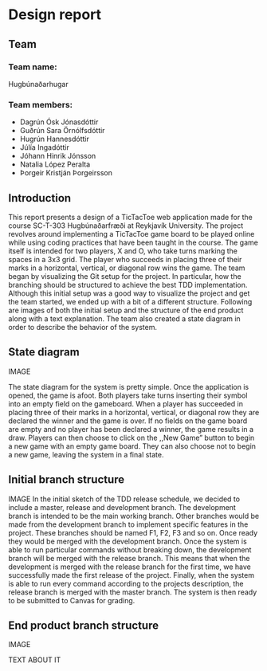 # Design report
## Team
### Team name:
Hugbúnaðarhugar
### Team members:
- Dagrún Ósk Jónasdóttir
- Guðrún Sara Örnólfsdóttir
- Hugrún Hannesdóttir
- Júlía Ingadóttir
- Jóhann Hinrik Jónsson
- Natalia López Peralta
- Þorgeir Kristján Þorgeirsson

## Introduction
This report presents a design of a TicTacToe web application made for the course SC-T-303
Hugbúnaðarfræði at Reykjavík University. The project revolves around implementing a TicTacToe game board to be played online while using coding practices that have been taught in the course. The game itself is intended for two players, X and O, who take turns marking the spaces in a 3x3 grid. The player who succeeds in placing three of their marks in a horizontal, vertical, or diagonal row wins the game.
The team began by visualizing the Git setup for the project. In particular, how the branching should be structured to achieve the best TDD implementation. Although this initial setup was a good way to visualize the project and get the team started, we ended up with a bit of a different structure. Following are images of both the initial setup and the structure of the end product along with a text explanation. The team also created a state diagram in order to describe the behavior of the system.
## State diagram
IMAGE

The state diagram for the system is pretty simple. Once the application is opened, the game is afoot. Both players take turns inserting their symbol into an empty field on the gameboard. When a player has succeeded in placing three of their marks in a horizontal, vertical, or diagonal row they are declared the winner and the game is over. If no fields on the game board are empty and no player has been declared a winner, the game results in a draw. Players can then choose to click on the ,,New Game” button to begin a new game with an empty game board. They can also choose not to begin a new game, leaving the system in a final state.

## Initial branch structure
IMAGE
In the initial sketch of the TDD release schedule, we decided to include a master, release and development branch. The development branch is intended to be the main working branch. Other branches would be made from the development branch to implement specific features in the project. These branches should be named F1, F2, F3 and so on. Once ready they would be merged with the development branch. Once the system is able to run particular commands without breaking down, the development branch will be merged with the release branch. This means that when the development is merged with the release branch for the first time, we have successfully made the first release of the project. Finally, when the system is able to run every command according to the projects description, the release branch is merged with the master branch. The system is then ready to be submitted to Canvas for grading.
## End product branch structure
IMAGE

TEXT ABOUT IT